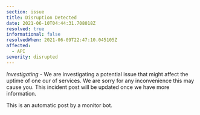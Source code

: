 ```yaml
---
section: issue
title: Disruption Detected
date: 2021-06-10T04:44:31.708018Z
resolved: true
informational: false
resolvedWhen: 2021-06-09T22:47:10.045105Z
affected:
  - API
severity: disrupted
---
```

*Investigating* - We are investigating a potential issue that might affect the uptime of one our of services. We are sorry for any inconvenience this may cause you. This incident post will be updated once we have more information.

This is an automatic post by a monitor bot.
        